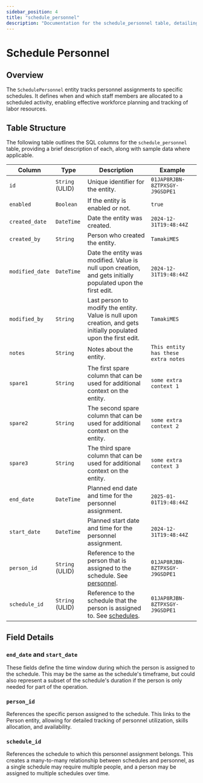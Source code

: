 ```yaml
---
sidebar_position: 4
title: "schedule_personnel"
description: "Documentation for the schedule_personnel table, detailing columns and constraints in the database schema."
---
```


# Schedule Personnel

## Overview

The `SchedulePersonnel` entity tracks personnel assignments to specific schedules. It defines when and which staff members are allocated to a scheduled activity, enabling effective workforce planning and tracking of labor resources.

## Table Structure

The following table outlines the SQL columns for the `schedule_personnel` table, providing a brief description of
each, along with sample data where applicable.

| Column                       | Type            | Description                                                                                                                                        | Example                             |
|------------------------------|-----------------|----------------------------------------------------------------------------------------------------------------------------------------------------|-------------------------------------|
| `id`                         | `String` (ULID) | Unique identifier for the entity.                                                                                                                  | `01JAP8RJBN-8ZTPXSGY-J9GSDPE1`      |
| `enabled`                    | `Boolean`       | If the entity is enabled or not.                                                                                                                   | `true`                              |
| `created_date`               | `DateTime`      | Date the entity was created.                                                                                                                       | `2024-12-31T19:48:44Z`              |
| `created_by`                 | `String`        | Person who created the entity.                                                                                                                     | `TamakiMES`                         |
| `modified_date`              | `DateTime`      | Date the entity was modified. Value is null upon creation, and gets initially populated upon the first edit.                                       | `2024-12-31T19:48:44Z`              |
| `modified_by`                | `String`        | Last person to modify the entity. Value is null upon creation, and gets initially populated upon the first edit.                                   | `TamakiMES`                         |
| `notes`                      | `String`        | Notes about the entity.                                                                                                                            | `This entity has these extra notes` |
| `spare1`                     | `String`        | The first spare column that can be used for additional context on the entity.                                                                      | `some extra context 1`              |
| `spare2`                     | `String`        | The second spare column that can be used for additional context on the entity.                                                                     | `some extra context 2`              |
| `spare3`                     | `String`        | The third spare column that can be used for additional context on the entity.                                                                      | `some extra context 3`              |
| `end_date`                   | `DateTime`      | Planned end date and time for the personnel assignment.                                                                                            | `2025-01-01T19:48:44Z`              |
| `start_date`                 | `DateTime`      | Planned start date and time for the personnel assignment.                                                                                          | `2024-12-31T19:48:44Z`              |
| `person_id`                  | `String` (ULID) | Reference to the person that is assigned to the schedule. See [personnel](../personnel-model/personnel).                                           | `01JAP8RJBN-8ZTPXSGY-J9GSDPE1`      |
| `schedule_id`                | `String` (ULID) | Reference to the schedule that the person is assigned to. See [schedules](../schedule-model/schedule).                                             | `01JAP8RJBN-8ZTPXSGY-J9GSDPE1`      |

## Field Details

### `end_date` and `start_date`

These fields define the time window during which the person is assigned to the schedule. This may be the same as the schedule's timeframe, but could also represent a subset of the schedule's duration if the person is only needed for part of the operation.

### `person_id`

References the specific person assigned to the schedule. This links to the Person entity, allowing for detailed tracking of personnel utilization, skills allocation, and availability.

### `schedule_id`

References the schedule to which this personnel assignment belongs. This creates a many-to-many relationship between schedules and personnel, as a single schedule may require multiple people, and a person may be assigned to multiple schedules over time.
